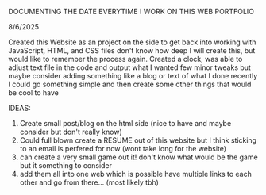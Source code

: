 DOCUMENTING THE DATE EVERYTIME I WORK ON THIS WEB PORTFOLIO


8/6/2025

Created this Website as an project on the side to get back into
working with JavaScript, HTML, and CSS files don't know how deep I
will create this, but would like to remember the process again. 
Created a clock, was able to adjust text file in the code and output what I wanted
few minor tweaks but maybe consider adding something like a blog or text of what I done recently
I could go something simple and then create some other things that would be cool to have

IDEAS:
1. Create small post/blog on the html side (nice to have and maybe consider but don't really know)
2. Could full blown create a RESUME out of this website but I think sticking to an email is perfered for now (wont take long for the website)
3. can create a very small game out it! don't know what would be the game but it something to consider
4. add them all into one web which is possible have multiple links to each other and go from there... (most likely tbh)
